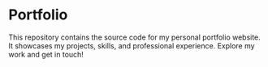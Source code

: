 # Portfolio
This repository contains the source code for my personal portfolio website. It showcases my projects, skills, and professional experience. Explore my work and get in touch!

